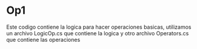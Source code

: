 # Op1

Este codigo contiene la logica para hacer operaciones basicas, utilizamos un archivo LogicOp.cs que contiene la logica y otro archivo Operators.cs
que contiene las operaciones
